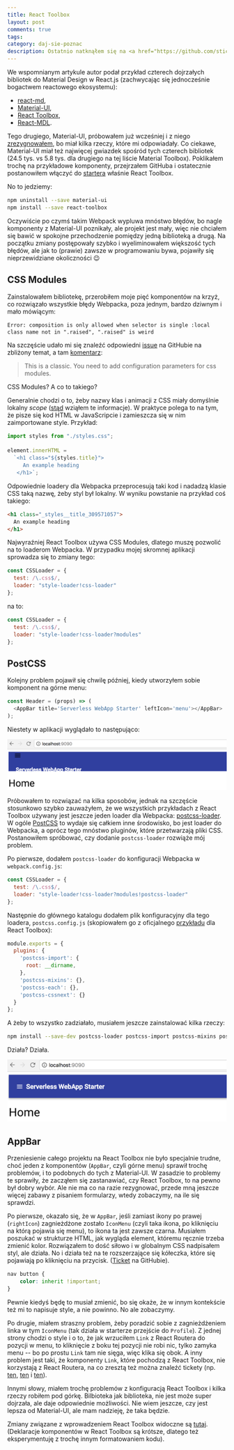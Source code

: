 ```yaml
---
title: React Toolbox
layout: post
comments: true
tags: 
category: daj-sie-poznac
description: Ostatnio natknąłem się na <a href="https://github.com/stickfigure/blog/wiki/Opinionated-Comparison-of-React%2C-Angular2%2C-and-Aurelia">świetne porównanie</a> Angular2, React i Aurelii. Z jednej strony porównanie utwierdziło mnie w przekonaniu, że wybór Reacta to była właściwa droga, a z drugiej... pomogło mi wybrać React Toolbox jako zestaw komponentów Material Design do startera. Choć nie jestem do końca pewien, czy to słuszny wybór.
---
```


We wspomnianym artykule autor podał przykład czterech dojrzałych bibliotek do Material Design w React.js (zachwycając się jednocześnie bogactwem reactowego ekosystemu):

 - [react-md](https://react-md.mlaursen.com/),
 - [Material-UI](http://www.material-ui.com/#/),
 - [React Toolbox](http://react-toolbox.com/#/),
 - [React-MDL](https://react-mdl.github.io/react-mdl/).

Tego drugiego, Material-UI, próbowałem już wcześniej i z niego [zrezygnowałem](http://dzikowski.github.io/daj-sie-poznac/2017/03/28/materialize/), bo miał kilka rzeczy, które mi odpowiadały.
Co ciekawe, Material-UI miał też najwięcej gwiazdek spośród tych czterech bibliotek (24.5 tys. vs 5.8 tys. dla drugiego na tej liście Material Toolbox).
Poklikałem trochę na przykładowe komponenty, przejrzałem GitHuba i ostatecznie postanowiłem włączyć do [startera](https://github.com/withspace/serverless-webapp-starter) właśnie React Toolbox.

No to jedziemy:

```bash
npm uninstall --save material-ui
npm install --save react-toolbox
```

Oczywiście po czymś takim Webpack wypluwa mnóstwo błędów, bo nagle komponenty z Material-UI poznikały, ale projekt jest mały, więc nie chciałem się bawić w spokojne przechodzenie pomiędzy jedną biblioteką a drugą.
Na początku zmiany postępowały szybko i wyeliminowałem większość tych błędów, ale jak to (prawie) zawsze w programowaniu bywa, pojawiły się nieprzewidziane okoliczności &#128521;


## CSS Modules

Zainstalowałem bibliotekę, przerobiłem moje pięć komponentów na krzyż, co rozwiązało wszystkie błędy Webpacka, poza jednym, bardzo dziwnym i mało mówiącym:

```
Error: composition is only allowed when selector is single :local class name not in ".raised", ".raised" is weird
```

Na szczęście udało mi się znaleźć odpowiedni [issue](https://github.com/react-toolbox/react-toolbox/issues/1054) na GitHubie na zbliżony temat, a tam [komentarz](https://github.com/react-toolbox/react-toolbox/issues/1054#issuecomment-267910222):

> This is a classic. You need to add configuration parameters for css modules.

CSS Modules? A co to takiego?

Generalnie chodzi o to, żeby nazwy klas i animacji z CSS miały domyślnie lokalny _scope_ ([stąd](https://css-tricks.com/css-modules-part-1-need/) wziąłem te informacje).
W praktyce polega to na tym, że pisze się kod HTML w JavaScripcie i zamieszcza się w nim zaimportowane style.
Przykład:

```javascript
import styles from "./styles.css";

element.innerHTML = 
  `<h1 class="${styles.title}">
     An example heading
   </h1>`;
```

Odpowiednie loadery dla Webpacka przeprocesują taki kod i nadadzą klasie CSS taką nazwę, żeby styl był lokalny.
W wyniku powstanie na przykład coś takiego:

```html
<h1 class="_styles__title_309571057">
  An example heading
</h1>
```

Najwyraźniej React Toolbox używa CSS Modules, dlatego muszę pozwolić na to loaderom Webpacka.
W przypadku mojej skromnej aplikacji sprowadza się to zmiany tego:

```javascript
const CSSLoader = {
  test: /\.css$/,
  loader: "style-loader!css-loader"
};
```

na to:

```javascript
const CSSLoader = {
  test: /\.css$/,
  loader: "style-loader!css-loader?modules"
};
```

## PostCSS

Kolejny problem pojawił się chwilę później, kiedy utworzyłem sobie komponent na górne menu:

```javascript
const Header = (props) => (
  <AppBar title='Serverless WebApp Starter' leftIcon='menu'></AppBar>
);
```

Niestety w aplikacji wyglądało to następująco:

![Brzydkie menu](/assets/img/posts/react-toolbox-drawback-1.png)

Próbowałem to rozwiązać na kilka sposobów, jednak na szczęście stosunkowo szybko zauważyłem, że we wszystkich przykładach z React Toolbox używany jest jeszcze jeden loader dla Webpacka: [postcss-loader](https://github.com/postcss/postcss-loader).
W ogóle [PostCSS](https://github.com/postcss/postcss) to wydaje się całkiem inne środowisko, bo jest loader do Webpacka, a oprócz tego mnóstwo pluginów, które przetwarzają pliki CSS.
Postanowiłem spróbować, czy dodanie `postcss-loader` rozwiąże mój problem.

Po pierwsze, dodałem `postcss-loader` do konfiguracji Webpacka w `webpack.config.js`:

```javascript
const CSSLoader = {
  test: /\.css$/,
  loader: "style-loader!css-loader?modules!postcss-loader"
};
```

Następnie do głównego katalogu dodałem plik konfiguracyjny dla tego loadera, `postcss.config.js` (skopiowałem go z oficjalnego [przykładu](https://github.com/react-toolbox/react-toolbox-example) dla React Toolbox):

```javascript
module.exports = {
  plugins: {
    'postcss-import': {
      root: __dirname,
    },
    'postcss-mixins': {},
    'postcss-each': {},
    'postcss-cssnext': {}
  }
};
```

A żeby to wszystko zadziałało, musiałem jeszcze zainstalować kilka rzeczy:

```bash
npm install --save-dev postcss-loader postcss-import postcss-mixins postcss-each postcss-cssnext
```

Działa? Działa.

![Brzydkie menu naprawione](/assets/img/posts/react-toolbox-drawback-1-solved.png)


## AppBar

Przeniesienie całego projektu na React Toolbox nie było specjalnie trudne, choć jeden z komponentów (`AppBar`, czyli górne menu) sprawił trochę problemów, i to podobnych do tych z Material-UI.
W zasadzie to problemy te sprawiły, że zacząłem się zastanawiać, czy React Toolbox, to na pewno był dobry wybór.
Ale nie ma co na razie rezygnować, przede mną jeszcze więcej zabawy z pisaniem formularzy, wtedy zobaczymy, na ile się sprawdzi.

Po pierwsze, okazało się, że w `AppBar`, jeśli zamiast ikony po prawej (`rightIcon`) zagnieżdżone zostało `IconMenu` (czyli taka ikona, po kliknięciu na którą pojawia się menu), to ikona ta jest zawsze czarna.
Musiałem poszukać w strukturze HTML, jak wygląda element, któremu ręcznie trzeba zmienić kolor.
Rozwiązałem to dość siłowo i w globalnym CSS nadpisałem styl, ale działa.
No i działa też na te rozszerzające się kółeczka, które się pojawiają po kliknięciu na przycisk.
([Ticket](https://github.com/react-toolbox/react-toolbox/issues/611) na GitHubie).

```css
nav button {
    color: inherit !important;
}
```

Pewnie kiedyś będę to musiał zmienić, bo się okaże, że w innym kontekście też mi to napisuje style, a nie powinno.
No ale zobaczymy.

Po drugie, miałem straszny problem, żeby poradzić sobie z zagnieżdżeniem linka w tym `IconMenu` (tak działa w starterze przejście do `Profile`).
Z jednej strony chodzi o style i o to, że jak wrzuciłem `Link` z React Routera do pozycji w menu, to kliknięcie z boku tej pozycji nie robi nic, tylko zamyka menu -- bo po prostu `Link` tam nie sięga, więc klika się obok.
A inny problem jest taki, że komponenty `Link`, które pochodzą z React Toolbox, nie korzystają z React Routera, na co zresztą też można znaleźć tickety (np. [ten](https://github.com/react-toolbox/react-toolbox/issues/851), [ten](https://github.com/react-toolbox/react-toolbox/issues/1059) i [ten](https://github.com/react-toolbox/react-toolbox/issues/984#issuecomment-263014854)).

Innymi słowy, miałem trochę problemów z konfiguracją React Toolbox i kilka rzeczy robiłem pod górkę.
Bilbioteka jak biblioteka, nie jest może super dojrzała, ale daje odpowiednie możliwości.
Nie wiem jeszcze, czy jest lepsza od Material-UI, ale mam nadzieję, że taka będzie.

Zmiany związane z wprowadzeniem React Toolbox widoczne są [tutaj](https://github.com/withspace/serverless-webapp-starter/pull/4/files).
(Deklaracje komponentów w React Toolbox są krótsze, dlatego też eksperymentuję z trochę innym formatowaniem kodu).
